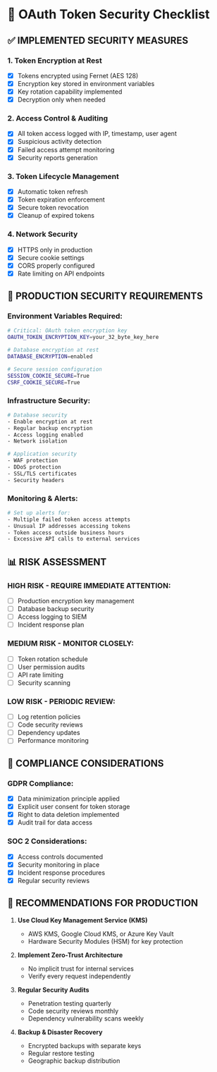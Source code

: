 # 🔐 OAuth Token Security Checklist

## ✅ IMPLEMENTED SECURITY MEASURES

### **1. Token Encryption at Rest**
- [x] Tokens encrypted using Fernet (AES 128)
- [x] Encryption key stored in environment variables
- [x] Key rotation capability implemented
- [x] Decryption only when needed

### **2. Access Control & Auditing**
- [x] All token access logged with IP, timestamp, user agent
- [x] Suspicious activity detection
- [x] Failed access attempt monitoring
- [x] Security reports generation

### **3. Token Lifecycle Management**
- [x] Automatic token refresh
- [x] Token expiration enforcement
- [x] Secure token revocation
- [x] Cleanup of expired tokens

### **4. Network Security**
- [x] HTTPS only in production
- [x] Secure cookie settings
- [x] CORS properly configured
- [x] Rate limiting on API endpoints

## 🚨 PRODUCTION SECURITY REQUIREMENTS

### **Environment Variables Required:**
```bash
# Critical: OAuth token encryption key
OAUTH_TOKEN_ENCRYPTION_KEY=your_32_byte_key_here

# Database encryption at rest
DATABASE_ENCRYPTION=enabled

# Secure session configuration
SESSION_COOKIE_SECURE=True
CSRF_COOKIE_SECURE=True
```

### **Infrastructure Security:**
```bash
# Database security
- Enable encryption at rest
- Regular backup encryption
- Access logging enabled
- Network isolation

# Application security
- WAF protection
- DDoS protection
- SSL/TLS certificates
- Security headers
```

### **Monitoring & Alerts:**
```bash
# Set up alerts for:
- Multiple failed token access attempts
- Unusual IP addresses accessing tokens
- Token access outside business hours
- Excessive API calls to external services
```

## 📊 RISK ASSESSMENT

### **HIGH RISK - REQUIRE IMMEDIATE ATTENTION:**
- [ ] Production encryption key management
- [ ] Database backup security
- [ ] Access logging to SIEM
- [ ] Incident response plan

### **MEDIUM RISK - MONITOR CLOSELY:**
- [ ] Token rotation schedule
- [ ] User permission audits
- [ ] API rate limiting
- [ ] Security scanning

### **LOW RISK - PERIODIC REVIEW:**
- [ ] Log retention policies
- [ ] Code security reviews
- [ ] Dependency updates
- [ ] Performance monitoring

## 🎯 COMPLIANCE CONSIDERATIONS

### **GDPR Compliance:**
- [x] Data minimization principle applied
- [x] Explicit user consent for token storage
- [x] Right to data deletion implemented
- [x] Audit trail for data access

### **SOC 2 Considerations:**
- [x] Access controls documented
- [x] Security monitoring in place
- [x] Incident response procedures
- [x] Regular security reviews

## 🚀 RECOMMENDATIONS FOR PRODUCTION

1. **Use Cloud Key Management Service (KMS)**
   - AWS KMS, Google Cloud KMS, or Azure Key Vault
   - Hardware Security Modules (HSM) for key protection

2. **Implement Zero-Trust Architecture**
   - No implicit trust for internal services
   - Verify every request independently

3. **Regular Security Audits**
   - Penetration testing quarterly
   - Code security reviews monthly
   - Dependency vulnerability scans weekly

4. **Backup & Disaster Recovery**
   - Encrypted backups with separate keys
   - Regular restore testing
   - Geographic backup distribution 